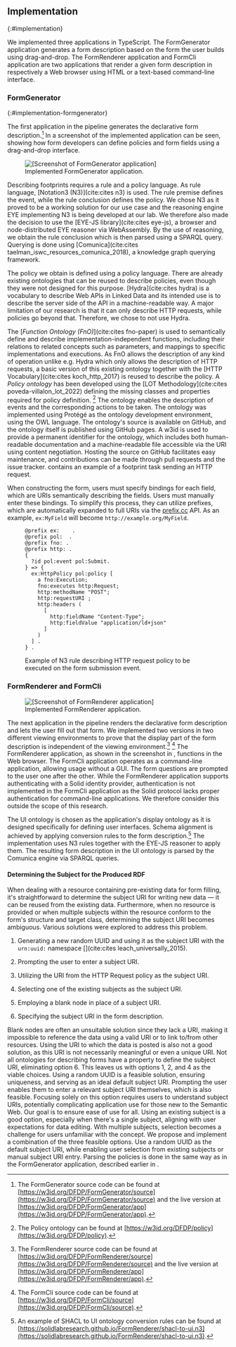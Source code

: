 ## Implementation
{:#implementation}

We implemented three applications in TypeScript.
The FormGenerator application generates a form description based on the form the user builds using drag-and-drop.
The FormRenderer application and FormCli application are two applications that render a given form description in respectively a Web browser using HTML or a text-based command-line interface.

### FormGenerator
{:#implementation-formgenerator}

The first application in the pipeline generates the declarative form description.[^ImplementationFormGenerator]
In [](#fig:FormGenerator) a screenshot of the implemented application can be seen, showing how form developers can define policies and form fields using a drag-and-drop interface.

[^ImplementationFormGenerator]: The FormGenerator source code can be found at [https://w3id.org/DFDP/FormGenerator/source](https://w3id.org/DFDP/FormGenerator/source) and the live version at [https://w3id.org/DFDP/FormGenerator/app](https://w3id.org/DFDP/FormGenerator/app).

<figure id="fig:FormGenerator" class="halfwidth">
 <img src="img/FormGenerator.png" alt="[Screenshot of FormGenerator application]" />
 <figcaption markdown="block">
 Implemented FormGenerator application.
 </figcaption>
 </figure>

Describing footprints requires a rule and a policy language.
As rule language, [Notation3 (N3)](cite:cites n3) is used.
The rule premise defines the event, while the rule conclusion defines the policy.
We chose N3 as it proved to be a working solution for our use case and the reasoning engine EYE implementing N3 is being developed at our lab.
We therefore also made the decision to use the [EYE-JS library](cite:cites eye-js), a browser and node-distributed EYE reasoner via WebAssembly.
By the use of reasoning, we obtain the rule conclusion which is then parsed using a SPARQL query.
Querying is done using [Comunica](cite:cites taelman_iswc_resources_comunica_2018), a knowledge graph querying framework.

The policy we obtain is defined using a policy language.
There are already existing ontologies that can be reused to describe policies, even though they were not designed for this purpose.
[Hydra](cite:cites hydra) is a vocabulary to describe Web APIs in Linked Data and its intended use is to describe the server side of the API in a machine-readable way.
A major limitation of our research is that it can only describe HTTP requests, while policies go beyond that.
Therefore, we chose to not use Hydra.

The [_Function Ontology (FnO)_](cite:cites fno-paper) is used to semantically define and describe implementation-independent functions, including their relations to related concepts such as parameters, and mappings to specific implementations and executions.
As FnO allows the description of any kind of operation unlike e.g. Hydra which only allows the description of HTTP requests, a basic version of this existing ontology together with the [HTTP Vocabulary](cite:cites koch_http_2017) is reused to describe the policy.
A *Policy ontology* has been developed using the [LOT Methodology](cite:cites poveda-villalon_lot_2022) defining the missing classes and properties required for policy definition. [^PolicyOntology]
The ontology enables the description of events and the corresponding actions to be taken.
The ontology was implemented using Protégé as the ontology development environment, using the OWL language.
The ontology's source is available on GitHub, and the ontology itself is published using GitHub pages. 
A w3id is used to provide a permanent identifier for the ontology, which includes both human-readable documentation and a machine-readable file accessible via the URI using content negotiation.
Hosting the source on GitHub facilitates easy maintenance, and contributions can be made through pull requests and the issue tracker.
[](#lst:n3-form-policies-example) contains an example of a footprint task sending an HTTP request.

[^PolicyOntology]: The Policy ontology can be found at [https://w3id.org/DFDP/policy](https://w3id.org/DFDP/policy).

When constructing the form, users must specify bindings for each field, which are URIs semantically describing the fields.
Users must manually enter these bindings. To simplify this process, they can utilize prefixes, which are automatically expanded to full URIs via the [prefix.cc](https://prefix.cc) API.
As an example, `ex:MyField` will become `http://example.org/MyField`.

<figure id="lst:n3-form-policies-example" class="listing halfwidth">
<pre><code>@prefix ex:   <http://example.org/> .
@prefix pol: <https://w3id.org/DFDP/policy#> .
@prefix fno: <https://w3id.org/function/ontology#>.
@prefix http: <http://www.w3.org/2011/http#>.
{
  ?id pol:event pol:Submit.
} => {
  ex:HttpPolicy pol:policy [
    a fno:Execution;
    fno:executes http:Request;
    http:methodName "POST";
    http:requestURI <https://httpbin.org/post>;
    http:headers (
      [
        http:fieldName "Content-Type";
        http:fieldValue "application/ld+json"
      ]
    )
  ] .
} .
</code></pre>
<figcaption markdown="block">
Example of N3 rule describing HTTP request policy to be executed on the form submission event.
</figcaption>
</figure>


### FormRenderer and FormCli

<figure id="fig:FormRenderer" class="halfwidth">
 <img src="img/FormRenderer.png" alt="[Screenshot of FormRenderer application]" />
 <figcaption markdown="block">
 Implemented FormRenderer application.
 </figcaption>
</figure>

The next application in the pipeline renders the declarative form description and lets the user fill out that form.
We implemented two versions in two different viewing environments to prove that the display part of the form description is independent of the viewing environment.[^ImplementationFormRenderer] [^ImplementationFormCli]
The FormRenderer application, as shown in the screenshot in [](#fig:FormRenderer), functions in the Web browser.
The FormCli application operates as a command-line application, allowing usage without a GUI.
The form questions are prompted to the user one after the other.
While the FormRenderer application supports authenticating with a Solid identity provider, authentication is not implemented in the FormCli application as the Solid protocol lacks proper authentication for command-line applications.
We therefore consider this outside the scope of this research.

[^ImplementationFormRenderer]: The FormRenderer source code can be found at [https://w3id.org/DFDP/FormRenderer/source](https://w3id.org/DFDP/FormRenderer/source) and the live version at [https://w3id.org/DFDP/FormRenderer/app](https://w3id.org/DFDP/FormRenderer/app).
[^ImplementationFormCli]: The FormCli source code can be found at [https://w3id.org/DFDP/FormCli/source](https://w3id.org/DFDP/FormCli/source).

The UI ontology is chosen as the application's display ontology as it is designed specifically for defining user interfaces.
Schema alignment is achieved by applying conversion rules to the form description.[^ConversionRulesExample]
The implementation uses N3 rules together with the EYE-JS reasoner to apply them.
The resulting form description in the UI ontology is parsed by the Comunica engine via SPARQL queries.

[^ConversionRulesExample]: An example of SHACL to UI ontology conversion rules can be found at [https://solidlabresearch.github.io/FormRenderer/shacl-to-ui.n3](https://solidlabresearch.github.io/FormRenderer/shacl-to-ui.n3).

#### Determining the Subject for the Produced RDF

When dealing with a resource containing pre-existing data for form filling, it's straightforward to determine the subject URI for writing new data — it can be reused from the existing data.
Furthermore, when no resource is provided or when multiple subjects within the resource conform to the form's structure and target class, determining the subject URI becomes ambiguous.
Various solutions were explored to address this problem.

1. Generating a new random UUID and using it as the subject URI with the `urn:uuid:` namespace [](cite:cites leach_universally_2015).

2. Prompting the user to enter a subject URI.

3. Utilizing the URI from the HTTP Request policy as the subject URI.

4. Selecting one of the existing subjects as the subject URI.

5. Employing a blank node in place of a subject URI.

6. Specifying the subject URI in the form description.

Blank nodes are often an unsuitable solution since they lack a URI, making it impossible to reference the data using a valid URI or to link to/from other resources.
Using the URI to which the data is posted is also not a good solution, as this URI is not necessarily meaningful or even a unique URI.
Not all ontologies for describing forms have a property to define the subject URI, eliminating option 6.
This leaves us with options 1, 2, and 4 as the viable choices.
Using a random UUID is a feasible solution, ensuring uniqueness, and serving as an ideal default subject URI.
Prompting the user enables them to enter a relevant subject URI themselves, which is also feasible.
Focusing solely on this option requires users to understand subject URIs, potentially complicating application use for those new to the Semantic Web. Our goal is to ensure ease of use for all.
Using an existing subject is a good option, especially when there's a single subject, aligning with user expectations for data editing.
With multiple subjects, selection becomes a challenge for users unfamiliar with the concept.
We propose and implement a combination of the three feasible options.
Use a random UUID as the default subject URI, while enabling user selection from existing subjects or manual subject URI entry.
Parsing the policies is done in the same way as in the FormGenerator application, described earlier in [](#implementation-formgenerator).
